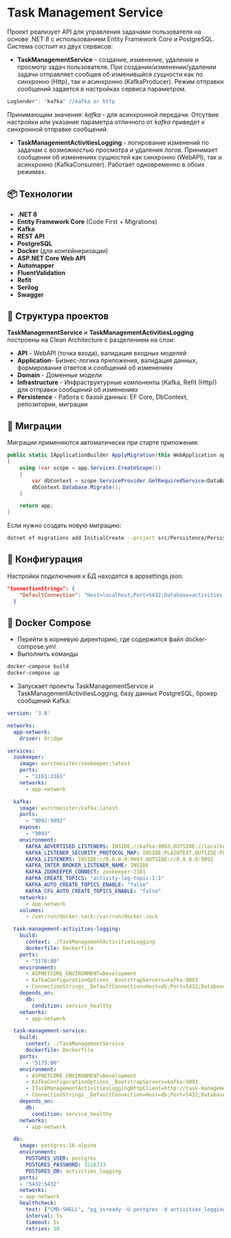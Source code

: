 # Task Management Service

Проект реализует API для управления задачами пользователя на основе .NET 8 с использованием Entity Framework Core и PostgreSQL.
Система состоит из двух сервисов: 
- **TaskManagementService** - создание, изменение, удаление и просмотр задач пользователя. При создании/изменении/удалении задачи отправляет сообщея об изменившйся сущности как по синхронно (Http), так и асинхронно (KafkaProducer). Режим отправки сообщений задается в настройках сервиса параметром.
```bash
LogSender": "kafka" //kafka or http
```
Принимающим значения: *kafka* - для асинхронной передачи. Отсутвие настройки или указание параметра отличного от *kafka* приведет к синхронной отправке сообщений.

- **TaskManagementActivitiesLogging** - логирование изменений по задачам с возможностью просмотра и удаления логов. Принимает сообщения об изменениях сущностей как синхронно (WebAPI), так и асинхронно (KafkaConsumer). Работает одновременно в обоих режимах.

## 📦 Технологии

- **.NET 8**
- **Entity Framework Core** (Code First + Migrations)
- **Kafka**
- **REST API**
- **PostgreSQL**
- **Docker** (для контейнеризации)
- **ASP.NET Core Web API**
- **Automapper**
- **FluentValidation**
- **Refit**
- **Serilog**
- **Swagger**

## 📁 Структура проектов
**TaskManagementService** и **TaskManagementActivitiesLogging** построены на Clean Architecture с разделением на слои:

- **API** - WebAPI (точка входа), валидация входных моделей
- **Application**- Бизнес-логика приложения, валидация данных, формирование ответов и сообщений об изменениях
- **Domain** - Доменные модели
- **Infrastructure** - Инфраструктурные компоненты (Kafka, Refit (Http)) для отправки сообщений об изменениях
- **Persistence** - Работа с базой данных: EF Core, DbContext, репозитории, миграции








## 📁 Миграции
Миграции применяются автоматически при старте приложения:
```csharp
public static IApplicationBuilder ApplyMigration(this WebApplication app)
{
    using (var scope = app.Services.CreateScope())
    {
        var dbContext = scope.ServiceProvider.GetRequiredService<DataBaseContext>();
        dbContext.Database.Migrate();
    }

    return app;
}
```

Если нужно создать новую миграцию:
```bash
dotnet ef migrations add InitialCreate --project src/Persistence/Persistence.csproj --startup-project src/API/API.csproj --context DataBaseContext
```

## 📎 Конфигурация
Настройки подключения к БД находятся в appsettings.json:
```json
"ConnectionStrings": {
    "DefaultConnection": "Host=localhost;Port=5432;Database=activities_logging;Username=postgres;Password=password"
  }
```

## 🧪 Docker Compose
- Перейти в корневую директорию, где содержится файл docker-compose.yml
- Выполнить команды
```bash
docker-compose build
docker-compose up
```

- Запускает проекты TaskManagementService и TaskManagementActivitiesLogging, базу данных PostgreSQL, брокер сообщений Kafka:
```yaml
version: '3.8'

networks:
  app-network:
    driver: bridge

services:
  zookeeper:
    image: wurstmeister/zookeeper:latest
    ports:
      - "2181:2181"
    networks:
      - app-network

  kafka:
    image: wurstmeister/kafka:latest
    ports:
      - "9092:9092"
    expose:
      - "9093"
    environment:
      KAFKA_ADVERTISED_LISTENERS: INSIDE://kafka:9093,OUTSIDE://localhost:9092
      KAFKA_LISTENER_SECURITY_PROTOCOL_MAP: INSIDE:PLAINTEXT,OUTSIDE:PLAINTEXT
      KAFKA_LISTENERS: INSIDE://0.0.0.0:9093,OUTSIDE://0.0.0.0:9092
      KAFKA_INTER_BROKER_LISTENER_NAME: INSIDE
      KAFKA_ZOOKEEPER_CONNECT: zookeeper:2181
      KAFKA_CREATE_TOPICS: "activity-log-topic:1:1"
      KAFKA_AUTO_CREATE_TOPICS_ENABLE: "false"
      KAFKA_CFG_AUTO_CREATE_TOPICS_ENABLE: "false"
    networks:
      - app-network
    volumes:
      - /var/run/docker.sock:/var/run/docker.sock

  task-management-activities-logging:
    build:
      context: ./TaskManagementActivitiesLogging
      dockerfile: Dockerfile
    ports:
      - "5176:80"
    environment:
      - ASPNETCORE_ENVIRONMENT=Development
      - KafkaConfigurationOptions__BootstrapServers=kafka:9093
      - ConnectionStrings__DefaultConnection=Host=db;Port=5432;Database=activities_logging;Username=postgres;Password=3216733
    depends_on:
      db:
        condition: service_healthy
    networks:
      - app-network

  task-management-service:
    build:
      context: ./TaskManagementService
      dockerfile: Dockerfile
    ports:
      - "5175:80"
    environment:
      - ASPNETCORE_ENVIRONMENT=Development
      - KafkaConfigurationOptions__BootstrapServers=kafka:9093
      - ITaskManagementActivitiesLoggingHttpClient=http://task-management-activities-logging:80
      - ConnectionStrings__DefaultConnection=Host=db;Port=5432;Database=activities_logging;Username=postgres;Password=3216733
    depends_on:
      db:
        condition: service_healthy
    networks:
      - app-network

  db:
    image: postgres:16-alpine
    environment:
      POSTGRES_USER: postgres
      POSTGRES_PASSWORD: 3216733
      POSTGRES_DB: activities_logging
    ports:
    - "5432:5432"
    networks:
    - app-network
    healthcheck:
      test: ["CMD-SHELL", "pg_isready -U postgres -d activities_logging"]
      interval: 5s
      timeout: 5s
      retries: 10
```